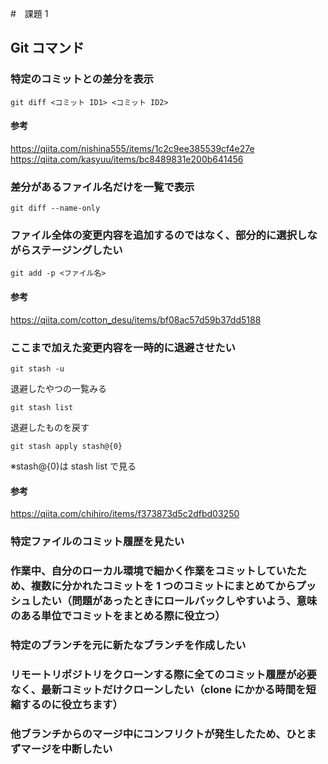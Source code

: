 #　課題 1

## Git コマンド

### 特定のコミットとの差分を表示

```
git diff <コミット ID1> <コミット ID2>
```

#### 参考

https://qiita.com/nishina555/items/1c2c9ee385539cf4e27e
https://qiita.com/kasyuu/items/bc8489831e200b641456

### 差分があるファイル名だけを一覧で表示

```
git diff --name-only
```

### ファイル全体の変更内容を追加するのではなく、部分的に選択しながらステージングしたい

```
git add -p <ファイル名>
```

#### 参考

https://qiita.com/cotton_desu/items/bf08ac57d59b37dd5188

### ここまで加えた変更内容を一時的に退避させたい

```
git stash -u
```

退避したやつの一覧みる

```
git stash list
```

退避したものを戻す

```
git stash apply stash@{0}
```

※stash@{0}は stash list で見る

#### 参考

https://qiita.com/chihiro/items/f373873d5c2dfbd03250

### 特定ファイルのコミット履歴を見たい

### 作業中、自分のローカル環境で細かく作業をコミットしていたため、複数に分かれたコミットを 1 つのコミットにまとめてからプッシュしたい（問題があったときにロールバックしやすいよう、意味のある単位でコミットをまとめる際に役立つ）

### 特定のブランチを元に新たなブランチを作成したい

### リモートリポジトリをクローンする際に全てのコミット履歴が必要なく、最新コミットだけクローンしたい（clone にかかる時間を短縮するのに役立ちます）

### 他ブランチからのマージ中にコンフリクトが発生したため、ひとまずマージを中断したい
